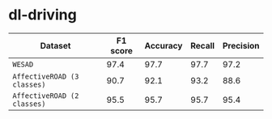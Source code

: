 # dl-driving

| Dataset  | F1 score | Accuracy | Recall | Precision |
| ------ | ----- | ----- | ----- | ----- |
| `WESAD`  | 97.4 | 97.7 | 97.7 | 97.2 |
| `AffectiveROAD (3 classes)` |  90.7 | 92.1 | 93.2 | 88.6 |
| `AffectiveROAD (2 classes)` | 95.5 | 95.7 | 95.7 | 95.4 |
